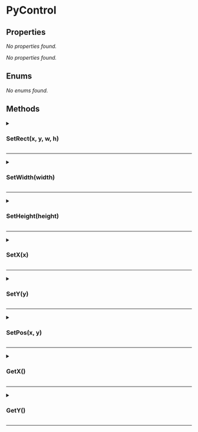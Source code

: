 # PyControl  

## Properties
_No properties found._

_No properties found._

## Enums
_No enums found._

## Methods

<details><summary><h3>SetRect(x, y, w, h)</h3></summary>

 Used in python API  
  

**Parameters**  
| Name | Type | Optional | Description |
| --- | --- | --- | --- |
| x | int | No |  |
| y | int | No |  |
| w | int | No |  |
| h | int | No |  |

---> Return Type: *Control*

</details>

***


<details><summary><h3>SetWidth(width)</h3></summary>

 Used in python API  
  

**Parameters**  
| Name | Type | Optional | Description |
| --- | --- | --- | --- |
| width | int | No |  |

---> Return Type: *Control*

</details>

***


<details><summary><h3>SetHeight(height)</h3></summary>

 Used in python API  
  

**Parameters**  
| Name | Type | Optional | Description |
| --- | --- | --- | --- |
| height | int | No |  |

---> Return Type: *Control*

</details>

***


<details><summary><h3>SetX(x)</h3></summary>

 Used in python API  
  

**Parameters**  
| Name | Type | Optional | Description |
| --- | --- | --- | --- |
| x | int | No |  |

---> Return Type: *Control*

</details>

***


<details><summary><h3>SetY(y)</h3></summary>

 Used in python API  
  

**Parameters**  
| Name | Type | Optional | Description |
| --- | --- | --- | --- |
| y | int | No |  |

---> Return Type: *Control*

</details>

***


<details><summary><h3>SetPos(x, y)</h3></summary>

 Use int python API  
  

**Parameters**  
| Name | Type | Optional | Description |
| --- | --- | --- | --- |
| x | int | No |  |
| y | int | No |  |

---> Return Type: *Control*

</details>

***


<details><summary><h3>GetX()</h3></summary>

 Used in python API  
  

---> Return Type: *int*

</details>

***


<details><summary><h3>GetY()</h3></summary>

 Used in python API  
  

---> Return Type: *int*

</details>

***

